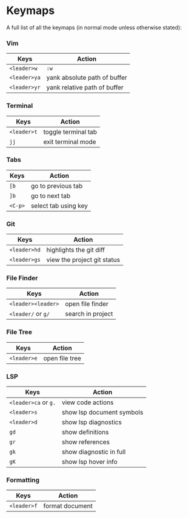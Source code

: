 # Keymaps

A full list of all the keymaps (in normal mode unless otherwise stated):

### Vim

|Keys|Action|
|----|------|
|`<leader>w`|`:w`|
|`<leader>ya`|yank absolute path of buffer|
|`<leader>yr`|yank relative path of buffer|

### Terminal

|Keys|Action|
|----|------|
|`<leader>t`|toggle terminal tab|
|`jj`|exit terminal mode|

### Tabs

|Keys|Action|
|----|------|
|`[b`|go to previous tab|
|`]b`|go to next tab|
|`<C-p>`|select tab using key|

### Git

|Keys|Action|
|----|------|
|`<leader>hd` |highlights the git diff|
|`<leader>gs` |view the project git status|

### File Finder

|Keys|Action|
|----|------|
|`<leader><leader>`|open file finder|
|`<leader/` or `g/`|search in project|

### File Tree

|Keys|Action|
|----|------|
|`<leader>e`|open file tree|

### LSP

|Keys|Action|
|----|------|
|`<leader>ca` or `g.`|view code actions|
|`<leader>s`|show lsp document symbols|
|`<leader>d`|show lsp diagnostics|
|`gd`|show definitions|
|`gr`|show references|
|`gk`|show diagnostic in full|
|`gK`|show lsp hover info|

### Formatting

|Keys|Action|
|----|------|
|`<leader>f`|format document|

